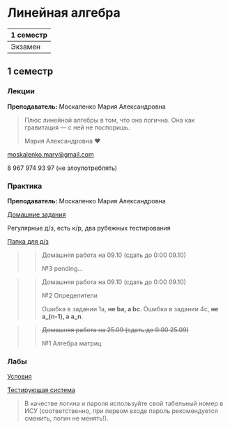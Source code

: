# Линейная алгебра

|1 семестр|
|---|
|Экзамен|

## 1 семестр
### Лекции

**Преподаватель:** Москаленко Мария Александровна

> Плюс линейной алгебры в том, что она логична. Она как гравитация — с ней не поспоришь.
>
> Мария Александровна ♥️

moskalenko.mary@gmail.com

8 967 974 93 97 (не злоупотреблять)

### Практика

**Преподаватель:** Москаленко Мария Александровна

[Домашние задания](http://mathdep.ifmo.ru/mmtp)

Регулярные д/з, есть к/р, два рубежных тестирования

[Папка для д/з](https://drive.google.com/drive/folders/12qq0EZxhPmB3T7SGwU3zkaa38--JE4Ql)

>> Домашняя работа на 09.10 (сдать до 0:00 09.10)
>>
>> №3 pending...

>> Домашняя работа на 09.10 (сдать до 0:00 09.10)
>>
>> №2 Определители
>> 
>> Ошибка в задании 1а, **не ba, а bc**. Ошибка в задании 4c, **не a_(n-1), а a_n**.

>> ~~Домашняя работа на 25.09 (сдать до 0:00 25.09)~~
>>
>> №1 Алгебра матриц

### Лабы

[Условия](http://mathdep.ifmo.ru/mmtp/labs/)

[Тестирующая система]( http://185.58.251.41/cgi-bin/new-client?contest_id=2)

> В качестве логина и пароля используйте свой табельный номер в ИСУ (соответственно, при первом входе пароль рекомендуется сменить, логин не менять!).
